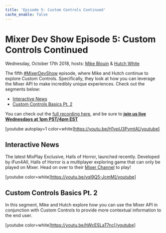 ```yaml
---
title: 'Episode 5: Custom Controls Continued'
cache_enable: false
---
```


# Mixer Dev Show Episode 5: Custom Controls Continued
Wednesday, October 17th 2018, hosts: [Mike Blouin](https://twitter.com/MichaelBlouin) & [Hutch White](https://twitter.com/AechDub)

The fifth [#MixerDevShow](https://twitter.com/hashtag/MixerDevShow) episode, where Mike and Hutch continue to explore Custom Controls. Specifically, they look at how you can leverage the Mixer API to make incredibly unique experiences. Check out the segments below:

- [Interactive News](https://youtu.be/vql9Q5-JcmM)
- [Custom Controls Basics Pt. 2](https://youtu.be/hWcESLaT7nc)

You can check out the [full recording here](https://youtu.be/H1vpU3PvmtA), and be sure to [**join us live Wednesdays at 1pm PST/4pm EST**](https://mixer.com/MixerDevShow)

[youtube autoplay=1 color=white]https://youtu.be/H1vpU3PvmtA[/youtube]

## Interactive News
The latest MixPlay Exclusive, Halls of Horror, launched recently. Developed by iFun4All, Halls of Horror is a multiplayer exploring game that can only be played on Mixer. Head on over to their [Mixer Channel](https://mixer.com/hallsofhorror) to play!

[youtube color=white]https://youtu.be/vql9Q5-JcmM[/youtube]

## Custom Controls Basics Pt. 2
In this segment, Mike and Hutch explore how you can use the Mixer API in conjunction with Custom Controls to provide more contextual information to the end user.

[youtube color=white]https://youtu.be/hWcESLaT7nc[/youtube]